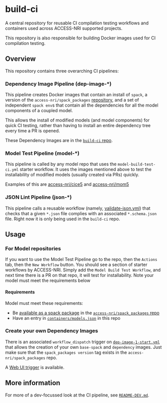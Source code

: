 # build-ci

A central repository for reusable CI compilation testing workflows and containers used across ACCESS-NRI supported projects.

This repository is also responsible for building Docker images used for CI compilation testing.

## Overview

This repository contains three overarching CI pipelines:

### Dependency Image Pipeline (dep-image-*)

This pipeline creates Docker images that contain an install of `spack`, a version of the `access-nri/spack_packages` [repository](https://github.com/ACCESS-NRI/spack_packages), and a set of independent `spack env`s that contain all the dependencies for all the model components of a coupled model.

This allows the install of modified models (and model components) for quick CI testing, rather than having to install an entire dependency tree every time a PR is opened.

These Dependency Images are in the [`build-ci` repo](https://github.com/orgs/ACCESS-NRI/packages?tab=packages&q=build-).

### Model Test Pipeline (model-*)

This pipeline is called by any model repo that uses the `model-build-test-ci.yml` starter workflow. It uses the images mentioned above to test the installability of modified models (usually created via PRs) quickly.

Examples of this are [access-nri/cice5](https://github.com/ACCESS-NRI/cice5/blob/master/.github/workflows/model-build-test-ci.yml) and [access-nri/mom5](https://github.com/ACCESS-NRI/MOM5/blob/master/.github/workflows/model-build-test-ci.yml)

### JSON Lint Pipeline (json-*)

This pipeline calls a reusable workflow (namely, [validate-json.yml](https://github.com/ACCESS-NRI/build-ci/blob/main/.github/workflows/validate-json.yml)) that checks that a given `*.json` file complies with an associated `*.schema.json` file. Right now it is only being used in the `build-ci` repo.

## Usage

### For Model repositories

If you want to use the Model Test Pipeline go to the repo, then the `Actions` tab, then the `New Workflow` button. You should see a section of starter workflows by ACCESS-NRI. Simply add the `Model Build Test Workflow`, and next time there is a PR on that repo, it will test for installability. Note your model must meet the requirements below

#### Requirements

Model must meet these requirements:

- Be [available as a spack package](https://github.com/ACCESS-NRI/spack_packages/tree/main/packages) in the [`access-nri/spack_packages` repo](https://github.com/ACCESS-NRI/spack_packages)
- Have an entry in [`containers/models.json`](https://github.com/ACCESS-NRI/build-ci/blob/main/containers/models.json) in this repo

### Create your own Dependency Images

There is an associated `workflow_dispatch` trigger on [`dep-image-1-start.yml`](https://github.com/ACCESS-NRI/build-ci/blob/main/.github/workflows/dep-image-1-start.yml) that allows the creation of your own `base-spack` and `dependency` images. Just make sure that the `spack_packages version` tag exists in the `access-nri/spack_packages` repo.

A [Web UI trigger](https://github.com/ACCESS-NRI/build-ci/actions/workflows/build-and-push-image-build.yml) is available.

## More information

For more of a dev-focussed look at the CI pipeline, see [`README-DEV.md`](https://github.com/ACCESS-NRI/build-ci/blob/main/README-DEV.md).
